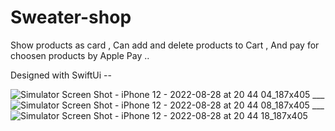 # Sweater-shop

Show products as card , Can add and delete products to Cart , And pay for choosen products by Apple Pay ..

Designed with SwiftUi --


![Simulator Screen Shot - iPhone 12 - 2022-08-28 at 20 44 04_187x405](https://user-images.githubusercontent.com/112332266/187082986-bae5e308-d361-4c8f-ba0c-7443353baf87.png) ___  ![Simulator Screen Shot - iPhone 12 - 2022-08-28 at 20 44 08_187x405](https://user-images.githubusercontent.com/112332266/187083003-5d9c97f9-ab88-4564-b213-1d08a914e55f.png) ___  ![Simulator Screen Shot - iPhone 12 - 2022-08-28 at 20 44 18_187x405](https://user-images.githubusercontent.com/112332266/187083007-039581ce-60b2-4908-a327-f62117aa85c2.png)
